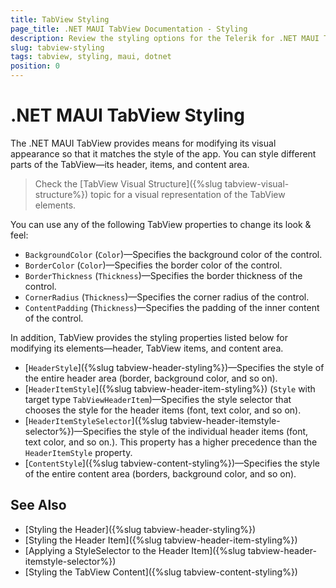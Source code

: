 ```yaml
---
title: TabView Styling
page_title: .NET MAUI TabView Documentation - Styling
description: Review the styling options for the Telerik for .NET MAUI TabView.
slug: tabview-styling
tags: tabview, styling, maui, dotnet
position: 0
---
```


# .NET MAUI TabView Styling

The .NET MAUI TabView provides means for modifying its visual appearance so that it matches the style of the app.  You can style different parts of the TabView—its header, items, and content area. 

> Check the [TabView Visual Structure]({%slug tabview-visual-structure%}) topic for a visual representation of the TabView elements.

You can use any of the following TabView properties to change its look &amp; feel:

* `BackgroundColor` (`Color`)&mdash;Specifies the background color of the control.
* `BorderColor` (`Color`)&mdash;Specifies the border color of the control.
* `BorderThickness` (`Thickness`)&mdash;Specifies the border thickness of the control.
* `CornerRadius` (`Thickness`)&mdash;Specifies the corner radius of the control.
* `ContentPadding` (`Thickness`)&mdash;Specifies the padding of the inner content of the control.

In addition, TabView provides the styling properties listed below for modifying its elements&mdash;header, TabView items, and content area.

* [`HeaderStyle`]({%slug tabview-header-styling%})&mdash;Specifies the style of the entire header area (border, background color, and so on).
* [`HeaderItemStyle`]({%slug tabview-header-item-styling%}) (`Style` with target type `TabViewHeaderItem`)&mdash;Specifies the style selector that chooses the style for the header items (font, text color, and so on).
* [`HeaderItemStyleSelector`]({%slug tabview-header-itemstyle-selector%})&mdash;Specifies the style of the individual header items (font, text color, and so on.). This property has a higher precedence than the `HeaderItemStyle` property.
* [`ContentStyle`]({%slug tabview-content-styling%})&mdash;Specifies the style of the entire content area (borders, background color, and so on).

## See Also

- [Styling the Header]({%slug tabview-header-styling%})
- [Styling the Header Item]({%slug tabview-header-item-styling%})
- [Applying a StyleSelector to the Header Item]({%slug tabview-header-itemstyle-selector%})
- [Styling the TabView Content]({%slug tabview-content-styling%})
